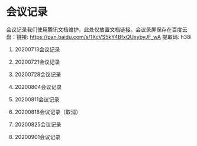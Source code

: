 # 会议记录

会议记录我们使用腾讯文档维护，此处仅放置文档链接。会议录屏保存在百度云盘：链接: https://pan.baidu.com/s/1XcVS5kY4BfxQUxybyJF_wA 提取码: h38i 

1. 20200713会议记录

2. 20200721会议记录
 
3. 20200728会议记录
 
4. 20200804会议记录
 
5. 20200811会议记录
 
6. 20200818会议记录（取消）
 
7. 20200825会议记录
 
8. 20200901会议记录